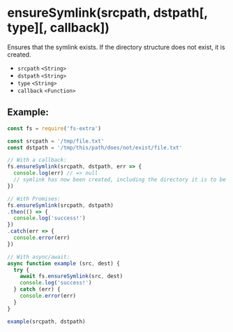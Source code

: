 # ensureSymlink(srcpath, dstpath[, type][, callback])

Ensures that the symlink exists. If the directory structure does not exist, it is created.

- `srcpath` `<String>`
- `dstpath` `<String>`
- `type` `<String>`
- `callback` `<Function>`

## Example:

```js
const fs = require('fs-extra')

const srcpath = '/tmp/file.txt'
const dstpath = '/tmp/this/path/does/not/exist/file.txt'

// With a callback:
fs.ensureSymlink(srcpath, dstpath, err => {
  console.log(err) // => null
  // symlink has now been created, including the directory it is to be placed in
})

// With Promises:
fs.ensureSymlink(srcpath, dstpath)
.then(() => {
  console.log('success!')
})
.catch(err => {
  console.error(err)
})

// With async/await:
async function example (src, dest) {
  try {
    await fs.ensureSymlink(src, dest)
    console.log('success!')
  } catch (err) {
    console.error(err)
  }
}

example(srcpath, dstpath)
```
